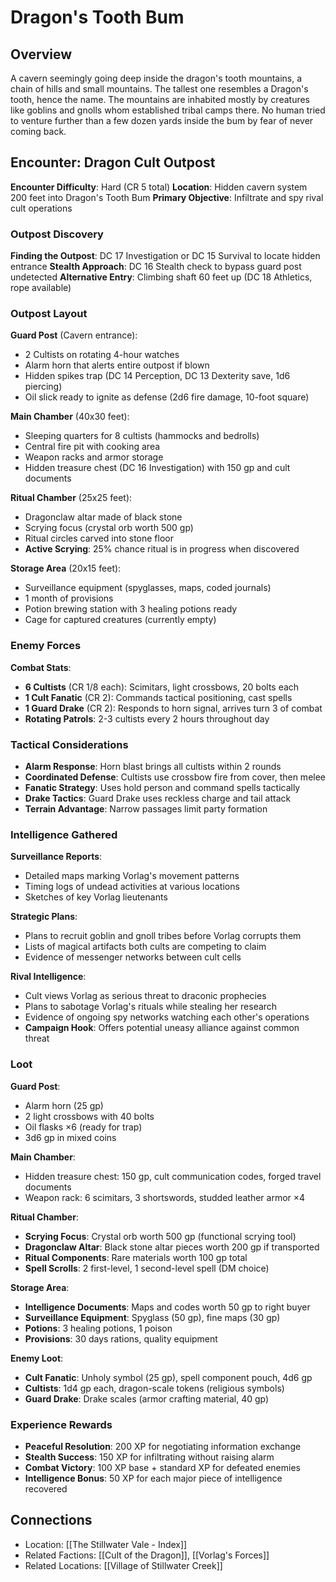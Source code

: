 # Dragon's Tooth Bum

## Overview
A cavern seemingly going deep inside the dragon's tooth mountains, a chain of hills and small mountains. The tallest one resembles a Dragon's tooth, hence the name. The mountains are inhabited mostly by creatures like goblins and gnolls whom established tribal camps there. No human tried to venture further than a few dozen yards inside the bum by fear of never coming back.

## Encounter: Dragon Cult Outpost
**Encounter Difficulty**: Hard (CR 5 total)
**Location**: Hidden cavern system 200 feet into Dragon's Tooth Bum
**Primary Objective**: Infiltrate and spy rival cult operations

### Outpost Discovery
**Finding the Outpost**: DC 17 Investigation or DC 15 Survival to locate hidden entrance
**Stealth Approach**: DC 16 Stealth check to bypass guard post undetected
**Alternative Entry**: Climbing shaft 60 feet up (DC 18 Athletics, rope available)

### Outpost Layout
**Guard Post** (Cavern entrance):
- 2 Cultists on rotating 4-hour watches
- Alarm horn that alerts entire outpost if blown
- Hidden spikes trap (DC 14 Perception, DC 13 Dexterity save, 1d6 piercing)
- Oil slick ready to ignite as defense (2d6 fire damage, 10-foot square)

**Main Chamber** (40x30 feet):
- Sleeping quarters for 8 cultists (hammocks and bedrolls)
- Central fire pit with cooking area
- Weapon racks and armor storage
- Hidden treasure chest (DC 16 Investigation) with 150 gp and cult documents

**Ritual Chamber** (25x25 feet):
- Dragonclaw altar made of black stone
- Scrying focus (crystal orb worth 500 gp)
- Ritual circles carved into stone floor
- **Active Scrying**: 25% chance ritual is in progress when discovered

**Storage Area** (20x15 feet):
- Surveillance equipment (spyglasses, maps, coded journals)
- 1 month of provisions
- Potion brewing station with 3 healing potions ready
- Cage for captured creatures (currently empty)

### Enemy Forces
**Combat Stats**:
- **6 Cultists** (CR 1/8 each): Scimitars, light crossbows, 20 bolts each
- **1 Cult Fanatic** (CR 2): Commands tactical positioning, cast spells
- **1 Guard Drake** (CR 2): Responds to horn signal, arrives turn 3 of combat
- **Rotating Patrols**: 2-3 cultists every 2 hours throughout day

### Tactical Considerations
- **Alarm Response**: Horn blast brings all cultists within 2 rounds
- **Coordinated Defense**: Cultists use crossbow fire from cover, then melee
- **Fanatic Strategy**: Uses hold person and command spells tactically
- **Drake Tactics**: Guard Drake uses reckless charge and tail attack
- **Terrain Advantage**: Narrow passages limit party formation

### Intelligence Gathered
**Surveillance Reports**:
- Detailed maps marking Vorlag's movement patterns
- Timing logs of undead activities at various locations
- Sketches of key Vorlag lieutenants

**Strategic Plans**:
- Plans to recruit goblin and gnoll tribes before Vorlag corrupts them
- Lists of magical artifacts both cults are competing to claim
- Evidence of messenger networks between cult cells

**Rival Intelligence**:
- Cult views Vorlag as serious threat to draconic prophecies
- Plans to sabotage Vorlag's rituals while stealing her research
- Evidence of ongoing spy networks watching each other's operations
- **Campaign Hook**: Offers potential uneasy alliance against common threat

### Loot
**Guard Post**:
- Alarm horn (25 gp)
- 2 light crossbows with 40 bolts
- Oil flasks ×6 (ready for trap)
- 3d6 gp in mixed coins

**Main Chamber**:
- Hidden treasure chest: 150 gp, cult communication codes, forged travel documents
- Weapon rack: 6 scimitars, 3 shortswords, studded leather armor ×4

**Ritual Chamber**:
- **Scrying Focus**: Crystal orb worth 500 gp (functional scrying tool)
- **Dragonclaw Altar**: Black stone altar pieces worth 200 gp if transported
- **Ritual Components**: Rare materials worth 100 gp total
- **Spell Scrolls**: 2 first-level, 1 second-level spell (DM choice)

**Storage Area**:
- **Intelligence Documents**: Maps and codes worth 50 gp to right buyer
- **Surveillance Equipment**: Spyglass (50 gp), fine maps (30 gp)
- **Potions**: 3 healing potions, 1 poison
- **Provisions**: 30 days rations, quality equipment

**Enemy Loot**:
- **Cult Fanatic**: Unholy symbol (25 gp), spell component pouch, 4d6 gp
- **Cultists**: 1d4 gp each, dragon-scale tokens (religious symbols)
- **Guard Drake**: Drake scales (armor crafting material, 40 gp)

### Experience Rewards
- **Peaceful Resolution**: 200 XP for negotiating information exchange
- **Stealth Success**: 150 XP for infiltrating without raising alarm
- **Combat Victory**: 100 XP base + standard XP for defeated enemies
- **Intelligence Bonus**: 50 XP for each major piece of intelligence recovered

## Connections
- Location: [[The Stillwater Vale - Index]]
- Related Factions: [[Cult of the Dragon]], [[Vorlag's Forces]]
- Related Locations: [[Village of Stillwater Creek]]